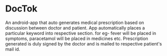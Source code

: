 # DocTok

An android-app that auto generates medical prescription based on discussion between doctor and patient.
App automatically places a particular keyword into respective section. for eg- fever will be placed in symptoms, paracetamol will be placed in medicines etc.
Prescription generated is duly signed by the doctor and is mailed to respective patient's mail id.
